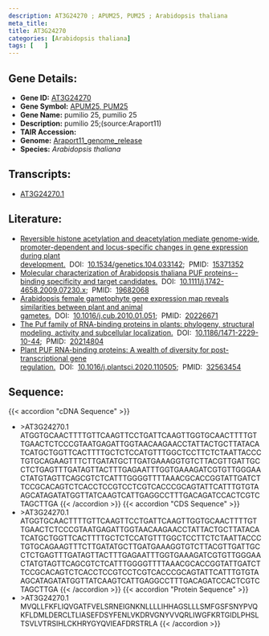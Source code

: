 ```yaml
---
description: AT3G24270 ; APUM25, PUM25 ; Arabidopsis thaliana
meta_title:
title: AT3G24270
categories: [Arabidopsis thaliana]
tags: [   ]
---
```


## Gene Details:
- **Gene ID:** [AT3G24270](https://www.arabidopsis.org/locus?name=AT3G24270)
- **Gene Symbol:** <u>APUM25, PUM25</u>
- **Gene Name:** pumilio 25, pumilio 25
- **Description:**   pumilio 25;(source:Araport11)
- **TAIR Accession:** 
- **Genome:** [Araport11_genome_release](https://www.arabidopsis.org/download/list?dir=Genes%2FAraport11_genome_release)
- **Species:** *Arabidopsis thaliana*

## Transcripts:
   -  [AT3G24270.1](https://www.arabidopsis.org/gene?name=AT3G24270.1)
## Literature:
   - [Reversible histone acetylation and deacetylation mediate genome-wide,  promoter-dependent and locus-specific changes in gene expression during plant  development.](https://www.doi.org/10.1534/genetics.104.033142)&nbsp;&nbsp;DOI:&nbsp;&nbsp;[10.1534/genetics.104.033142](https://www.doi.org/10.1534/genetics.104.033142);&nbsp;&nbsp;PMID:&nbsp;&nbsp;[15371352](https://pubmed.ncbi.nlm.nih.gov/15371352/)
   - [Molecular characterization of Arabidopsis thaliana PUF proteins--binding  specificity and target candidates.](https://www.doi.org/10.1111/j.1742-4658.2009.07230.x)&nbsp;&nbsp;DOI:&nbsp;&nbsp;[10.1111/j.1742-4658.2009.07230.x](https://www.doi.org/10.1111/j.1742-4658.2009.07230.x);&nbsp;&nbsp;PMID:&nbsp;&nbsp;[19682068](https://pubmed.ncbi.nlm.nih.gov/19682068/)
   - [Arabidopsis female gametophyte gene expression map reveals similarities between  plant and animal gametes.](https://www.doi.org/10.1016/j.cub.2010.01.051)&nbsp;&nbsp;DOI:&nbsp;&nbsp;[10.1016/j.cub.2010.01.051](https://www.doi.org/10.1016/j.cub.2010.01.051);&nbsp;&nbsp;PMID:&nbsp;&nbsp;[20226671](https://pubmed.ncbi.nlm.nih.gov/20226671/)
   - [The Puf family of RNA-binding proteins in plants: phylogeny, structural modeling,  activity and subcellular localization.](https://www.doi.org/10.1186/1471-2229-10-44)&nbsp;&nbsp;DOI:&nbsp;&nbsp;[10.1186/1471-2229-10-44](https://www.doi.org/10.1186/1471-2229-10-44);&nbsp;&nbsp;PMID:&nbsp;&nbsp;[20214804](https://pubmed.ncbi.nlm.nih.gov/20214804/)
   - [Plant PUF RNA-binding proteins: A wealth of diversity for post-transcriptional  gene regulation.](https://www.doi.org/10.1016/j.plantsci.2020.110505)&nbsp;&nbsp;DOI:&nbsp;&nbsp;[10.1016/j.plantsci.2020.110505](https://www.doi.org/10.1016/j.plantsci.2020.110505);&nbsp;&nbsp;PMID:&nbsp;&nbsp;[32563454](https://pubmed.ncbi.nlm.nih.gov/32563454/)
## Sequence:
{{< accordion "cDNA Sequence" >}}
- \>AT3G24270.1
ATGGTGCAACTTTTGTTCAAGTTCCTGATTCAAGTTGGTGCAACTTTTGTTGAACTCTCCCGTAATGAGATTGGTAACAAGAACCTATTACTGCTTATACATCATGCTGGTTCACTTTTGCTCTCCATGTTTGGCTCCTTCTCTAATTACCCTGTGCAGAAGTTTCTTGATATGCTTGATGAAAGGTGTCTTACGTTGATTGCCTCTGAGTTTGATAGTTACTTTGAGAATTTGGTGAAAGATCGTGTTGGGAACTATGTAGTTCAGCGTCTCATTTGGGGTTTTAAACGCACCGGTATTGATCTTCCGCACAGTCTCACCTCCGTCCTCGTCACCCGCAGTATTCATTTGTGTAAGCATAGATATGGTTATCAAGTCATTGAGGCCTTTGACAGATCCACTCGTCTAGCTTGA
{{< /accordion >}}
{{< accordion "CDS Sequence" >}}
- \>AT3G24270.1
ATGGTGCAACTTTTGTTCAAGTTCCTGATTCAAGTTGGTGCAACTTTTGTTGAACTCTCCCGTAATGAGATTGGTAACAAGAACCTATTACTGCTTATACATCATGCTGGTTCACTTTTGCTCTCCATGTTTGGCTCCTTCTCTAATTACCCTGTGCAGAAGTTTCTTGATATGCTTGATGAAAGGTGTCTTACGTTGATTGCCTCTGAGTTTGATAGTTACTTTGAGAATTTGGTGAAAGATCGTGTTGGGAACTATGTAGTTCAGCGTCTCATTTGGGGTTTTAAACGCACCGGTATTGATCTTCCGCACAGTCTCACCTCCGTCCTCGTCACCCGCAGTATTCATTTGTGTAAGCATAGATATGGTTATCAAGTCATTGAGGCCTTTGACAGATCCACTCGTCTAGCTTGA
{{< /accordion >}}
{{< accordion "Protein Sequence" >}}
- \>AT3G24270.1
MVQLLFKFLIQVGATFVELSRNEIGNKNLLLLIHHAGSLLLSMFGSFSNYPVQKFLDMLDERCLTLIASEFDSYFENLVKDRVGNYVVQRLIWGFKRTGIDLPHSLTSVLVTRSIHLCKHRYGYQVIEAFDRSTRLA
{{< /accordion >}}
